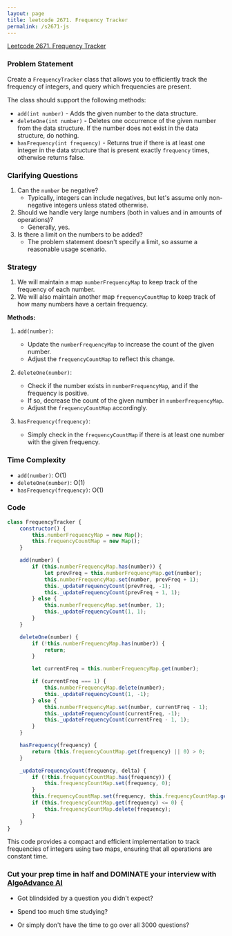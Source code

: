 ```yaml
---
layout: page
title: leetcode 2671. Frequency Tracker
permalink: /s2671-js
---
```

[Leetcode 2671. Frequency Tracker](https://algoadvance.github.io/algoadvance/l2671)
### Problem Statement

Create a `FrequencyTracker` class that allows you to efficiently track the frequency of integers, and query which frequencies are present.

The class should support the following methods:
- `add(int number)` - Adds the given number to the data structure.
- `deleteOne(int number)` - Deletes one occurrence of the given number from the data structure. If the number does not exist in the data structure, do nothing.
- `hasFrequency(int frequency)` - Returns true if there is at least one integer in the data structure that is present exactly `frequency` times, otherwise returns false.

### Clarifying Questions
1. Can the `number` be negative?
   - Typically, integers can include negatives, but let's assume only non-negative integers unless stated otherwise.
2. Should we handle very large numbers (both in values and in amounts of operations)?
   - Generally, yes.
3. Is there a limit on the numbers to be added? 
   - The problem statement doesn't specify a limit, so assume a reasonable usage scenario.

### Strategy

1. We will maintain a map `numberFrequencyMap` to keep track of the frequency of each number.
2. We will also maintain another map `frequencyCountMap` to keep track of how many numbers have a certain frequency.

**Methods:**

1. `add(number)`: 
   - Update the `numberFrequencyMap` to increase the count of the given number.
   - Adjust the `frequencyCountMap` to reflect this change.

2. `deleteOne(number)`:
   - Check if the number exists in `numberFrequencyMap`, and if the frequency is positive.
   - If so, decrease the count of the given number in `numberFrequencyMap`.
   - Adjust the `frequencyCountMap` accordingly.

3. `hasFrequency(frequency)`:
   - Simply check in the `frequencyCountMap` if there is at least one number with the given frequency.

### Time Complexity

- `add(number)`: O(1)
- `deleteOne(number)`: O(1)
- `hasFrequency(frequency)`: O(1)

### Code

```javascript
class FrequencyTracker {
    constructor() {
        this.numberFrequencyMap = new Map();
        this.frequencyCountMap = new Map();
    }

    add(number) {
        if (this.numberFrequencyMap.has(number)) {
            let prevFreq = this.numberFrequencyMap.get(number);
            this.numberFrequencyMap.set(number, prevFreq + 1);
            this._updateFrequencyCount(prevFreq, -1);
            this._updateFrequencyCount(prevFreq + 1, 1);
        } else {
            this.numberFrequencyMap.set(number, 1);
            this._updateFrequencyCount(1, 1);
        }
    }

    deleteOne(number) {
        if (!this.numberFrequencyMap.has(number)) {
            return;
        }

        let currentFreq = this.numberFrequencyMap.get(number);

        if (currentFreq === 1) {
            this.numberFrequencyMap.delete(number);
            this._updateFrequencyCount(1, -1);
        } else {
            this.numberFrequencyMap.set(number, currentFreq - 1);
            this._updateFrequencyCount(currentFreq, -1);
            this._updateFrequencyCount(currentFreq - 1, 1);
        }
    }

    hasFrequency(frequency) {
        return (this.frequencyCountMap.get(frequency) || 0) > 0;
    }

    _updateFrequencyCount(frequency, delta) {
        if (!this.frequencyCountMap.has(frequency)) {
            this.frequencyCountMap.set(frequency, 0);
        }
        this.frequencyCountMap.set(frequency, this.frequencyCountMap.get(frequency) + delta);
        if (this.frequencyCountMap.get(frequency) <= 0) {
            this.frequencyCountMap.delete(frequency);
        }
    }
}
```

This code provides a compact and efficient implementation to track frequencies of integers using two maps, ensuring that all operations are constant time.


### Cut your prep time in half and DOMINATE your interview with [AlgoAdvance AI](https://algoAdvance.com)

- Got blindsided by a question you didn't expect?

- Spend too much time studying?

- Or simply don't have the time to go over all 3000 questions?

